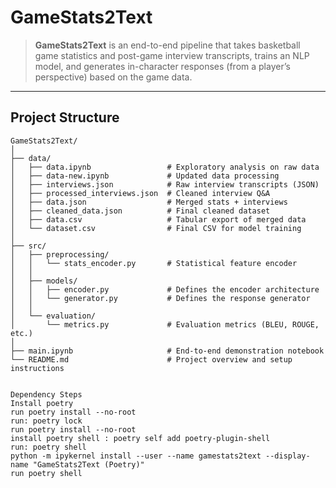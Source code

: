 # GameStats2Text

> **GameStats2Text** is an end-to-end pipeline that takes basketball game statistics and post-game interview transcripts, trains an NLP model, and generates in-character responses (from a player’s perspective) based on the game data.

---

## Project Structure

```text
GameStats2Text/
│
├── data/
│   ├── data.ipynb                 # Exploratory analysis on raw data
│   ├── data-new.ipynb             # Updated data processing
│   ├── interviews.json            # Raw interview transcripts (JSON)
│   ├── processed_interviews.json  # Cleaned interview Q&A
│   ├── data.json                  # Merged stats + interviews
│   ├── cleaned_data.json          # Final cleaned dataset
│   ├── data.csv                   # Tabular export of merged data
│   └── dataset.csv                # Final CSV for model training
│
├── src/
│   ├── preprocessing/
│   │   └── stats_encoder.py       # Statistical feature encoder
│   │
│   ├── models/
│   │   ├── encoder.py             # Defines the encoder architecture
│   │   └── generator.py           # Defines the response generator
│   │
│   └── evaluation/
│       └── metrics.py             # Evaluation metrics (BLEU, ROUGE, etc.)
│
├── main.ipynb                     # End-to-end demonstration notebook
└── README.md                      # Project overview and setup instructions


Dependency Steps
Install poetry
run poetry install --no-root
run: poetry lock
run poetry install --no-root
install poetry shell : poetry self add poetry-plugin-shell
run: poetry shell
python -m ipykernel install --user --name gamestats2text --display-name "GameStats2Text (Poetry)"
run poetry shell


